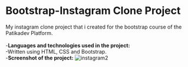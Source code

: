 # Bootstrap-Instagram Clone Project
My instagram clone project that i created for the bootstrap course of the Patikadev Platform.
<br><br>
-**Languages and technologies used in the project:**
<br>
-Written using HTML, CSS and Bootstrap.
<br>
-**Screenshot of the project:**
![instagram2](https://user-images.githubusercontent.com/73706248/180604861-3e1abb6d-b826-46e5-b966-ed0d422285d4.png)
